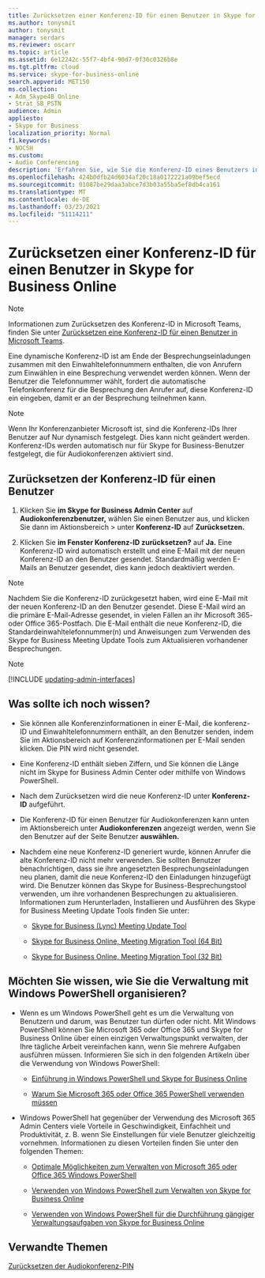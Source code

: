 ```yaml
---
title: Zurücksetzen einer Konferenz-ID für einen Benutzer in Skype for Business Online
ms.author: tonysmit
author: tonysmit
manager: serdars
ms.reviewer: oscarr
ms.topic: article
ms.assetid: 6e12242c-55f7-4bf4-90d7-0f36c0326b8e
ms.tgt.pltfrm: cloud
ms.service: skype-for-business-online
search.appverid: MET150
ms.collection:
- Adm_Skype4B_Online
- Strat_SB_PSTN
audience: Admin
appliesto:
- Skype for Business
localization_priority: Normal
f1.keywords:
- NOCSH
ms.custom:
- Audio Conferencing
description: 'Erfahren Sie, wie Sie die Konferenz-ID eines Benutzers in Skype for Business Online zurücksetzen und Links zu Den Update- und Migrationstools für Besprechungen erhalten. '
ms.openlocfilehash: 424b0dfb24d6034af20c18a0172221a09bef5ecd
ms.sourcegitcommit: 01087be29daa3abce7d3b03a55ba5ef8db4ca161
ms.translationtype: MT
ms.contentlocale: de-DE
ms.lasthandoff: 03/23/2021
ms.locfileid: "51114211"
---
```

# <a name="reset-a-conference-id-for-a-user-in-skype-for-business-online"></a>Zurücksetzen einer Konferenz-ID für einen Benutzer in Skype for Business Online

> [!NOTE]
> Informationen zum Zurücksetzen des Konferenz-ID in Microsoft Teams, finden Sie unter [Zurücksetzen eine Konferenz-ID für einen Benutzer in Microsoft Teams](/MicrosoftTeams/reset-a-conference-id-for-a-user-in-teams).

Eine dynamische Konferenz-ID ist am Ende der Besprechungseinladungen zusammen mit den Einwahltelefonnummern enthalten, die von Anrufern zum Einwählen in eine Besprechung verwendet werden können. Wenn der Benutzer die Telefonnummer wählt, fordert die automatische Telefonkonferenz für die Besprechung den Anrufer auf, diese Konferenz-ID ein eingeben, damit er an der Besprechung teilnehmen kann.
  
> [!NOTE]
> Wenn Ihr Konferenzanbieter Microsoft ist, sind die Konferenz-IDs Ihrer Benutzer auf Nur dynamisch festgelegt. Dies kann nicht geändert werden. Konferenz-IDs werden automatisch nur für Skype for Business-Benutzer festgelegt, die für Audiokonferenzen aktiviert sind. 

## <a name="resetting-the-conference-id-for-a-user"></a>Zurücksetzen der Konferenz-ID für einen Benutzer
   
1. Klicken Sie **im Skype for Business Admin Center** auf **Audiokonferenzbenutzer,** wählen Sie einen Benutzer aus, und klicken Sie dann im Aktionsbereich  >  unter **Konferenz-ID** auf **Zurücksetzen.**
    
2. Klicken Sie **im Fenster Konferenz-ID zurücksetzen?** auf **Ja.** Eine Konferenz-ID wird automatisch erstellt und eine E-Mail mit der neuen Konferenz-ID an den Benutzer gesendet. Standardmäßig werden E-Mails an Benutzer gesendet, dies kann jedoch deaktiviert werden.
    
> [!NOTE]
> Nachdem Sie die Konferenz-ID zurückgesetzt haben, wird eine E-Mail mit der neuen Konferenz-ID an den Benutzer gesendet. Diese E-Mail wird an die primäre E-Mail-Adresse gesendet, in vielen Fällen an ihr Microsoft 365- oder Office 365-Postfach. Die E-Mail enthält die neue Konferenz-ID, die Standardeinwahltelefonnummer(n) und Anweisungen zum Verwenden des Skype for Business Meeting Update Tools zum Aktualisieren vorhandener Besprechungen. 
  
> [!Note]
> [!INCLUDE [updating-admin-interfaces](../includes/updating-admin-interfaces.md)]

## <a name="what-else-should-i-know"></a>Was sollte ich noch wissen?

- Sie können alle Konferenzinformationen in einer E-Mail, die konferenz-ID und Einwahltelefonnummern  enthält, an den Benutzer senden, indem Sie im Aktionsbereich auf Konferenzinformationen per E-Mail senden klicken. Die PIN wird nicht gesendet.
    
- Eine Konferenz-ID enthält sieben Ziffern, und Sie können die Länge nicht im Skype for Business Admin Center oder mithilfe von Windows PowerShell.
    
- Nach dem Zurücksetzen wird die neue Konferenz-ID unter **Konferenz-ID** aufgeführt.
    
- Die Konferenz-ID für einen Benutzer für Audiokonferenzen kann unten im Aktionsbereich unter **Audiokonferenzen** angezeigt werden, wenn Sie den Benutzer auf der Seite Benutzer **auswählen.**
    
- Nachdem eine neue Konferenz-ID generiert wurde, können Anrufer die alte Konferenz-ID nicht mehr verwenden. Sie sollten Benutzer benachrichtigen, dass sie ihre angesetzten Besprechungseinladungen neu planen, damit die neue Konferenz-ID den Einladungen hinzugefügt wird. Die Benutzer können das Skype for Business-Besprechungstool verwenden, um ihre vorhandenen Besprechungen zu aktualisieren. Informationen zum Herunterladen, Installieren und Ausführen des Skype for Business Meeting Update Tools finden Sie unter:
    
  - [Skype for Business (Lync) Meeting Update Tool](https://support.office.com/article/2b525fe6-ed0f-4331-b533-c31546fcf4d4)
    
  - [Skype for Business Online, Meeting Migration Tool (64 Bit)](https://go.microsoft.com/fwlink/?LinkID=626047)
    
  - [Skype for Business Online, Meeting Migration Tool (32 Bit)](https://www.microsoft.com/download/details.aspx?id=54079)
    
## <a name="want-to-know-how-to-manage-with-windows-powershell"></a>Möchten Sie wissen, wie Sie die Verwaltung mit Windows PowerShell organisieren?

- Wenn es um Windows PowerShell geht es um die Verwaltung von Benutzern und darum, was Benutzer tun dürfen oder nicht. Mit Windows PowerShell können Sie Microsoft 365 oder Office 365 und Skype for Business Online über einen einzigen Verwaltungspunkt verwalten, der Ihre tägliche Arbeit vereinfachen kann, wenn Sie mehrere Aufgaben ausführen müssen. Informieren Sie sich in den folgenden Artikeln über die Verwendung von Windows PowerShell:
    
  - [Einführung in Windows PowerShell und Skype for Business Online](../set-up-your-computer-for-windows-powershell/set-up-your-computer-for-windows-powershell.md)
    
  - [Warum Sie Microsoft 365 oder Office 365 PowerShell verwenden müssen](/microsoft-365/enterprise/why-you-need-to-use-microsoft-365-powershell)
 
- Windows PowerShell hat gegenüber der Verwendung des Microsoft 365 Admin Centers viele Vorteile in Geschwindigkeit, Einfachheit und Produktivität, z. B. wenn Sie Einstellungen für viele Benutzer gleichzeitig vornehmen. Informationen zu diesen Vorteilen finden Sie unter den folgenden Themen:
    
  - [Optimale Möglichkeiten zum Verwalten von Microsoft 365 oder Office 365 Windows PowerShell](/previous-versions//dn568025(v=technet.10))
    
  - [Verwenden von Windows PowerShell zum Verwalten von Skype for Business Online](../set-up-your-computer-for-windows-powershell/set-up-your-computer-for-windows-powershell.md)
    
  - [Verwenden von Windows PowerShell für die Durchführung gängiger Verwaltungsaufgaben von Skype for Business Online](../set-up-your-computer-for-windows-powershell/set-up-your-computer-for-windows-powershell.md)
    
## <a name="related-topics"></a>Verwandte Themen

[Zurücksetzen der Audiokonferenz-PIN](reset-the-audio-conferencing-pin.md)